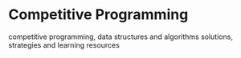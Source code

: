 # Competitive Programming
competitive programming, data structures and algorithms solutions, strategies and learning resources
